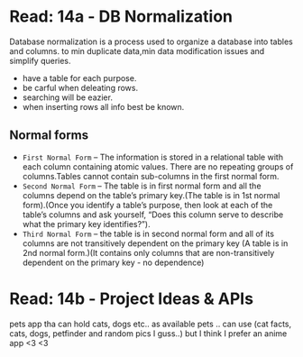 # Read: 14a - DB Normalization
Database normalization is a process used to organize a database into tables and columns. to min duplicate data,min data modification issues and simplify queries.
- have a table for each purpose.
- be carful when deleating rows.
- searching will be eazier.
- when inserting rows all info best be known.

## Normal forms
- `First Normal Form` – The information is stored in a relational table with each column containing atomic values. There are no repeating groups of columns.Tables cannot contain sub-columns in the first normal form. 
- `Second Normal Form` – The table is in first normal form and all the columns depend on the table’s primary key.(The table is in 1st normal form).(Once you identify a table’s purpose, then look at each of the table’s columns and ask yourself, “Does this column serve to describe what the primary key identifies?”).
- `Third Normal Form` – the table is in second normal form and all of its columns are not transitively dependent on the primary key (A table is in 2nd normal form.)(It contains only columns that are non-transitively dependent on the primary key - no dependence)

# Read: 14b - Project Ideas & APIs

pets app tha can hold cats, dogs etc.. as available pets .. can use (cat facts, cats, dogs, petfinder and random pics I guss..) 
but I think I prefer an anime app <3 <3
